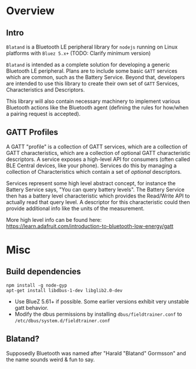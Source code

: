 # Overview

## Intro

`Blatand` is a Bluetooth LE peripheral library for `nodejs` running on Linux platforms with `Bluez 5.x+` (TODO: Clarify minimum version)

`Blatand` is intended as a complete solution for developing a generic Bluetooth LE peripheral. Plans are to include some basic `GATT` services which are common, such as the Battery Service. Beyond that, developers are intended to use this library to create their own set of `GATT` Services, Characteristics and Descriptors.

This library will also contain necessary machinery to implement various Bluetooth actions like the Bluetooth agent (defining the rules for how/when a pairing request is accepted).

## GATT Profiles

A GATT "profile" is a collection of GATT services, which are a collection of GATT characteristics, which are a collection of optional GATT characteristic descriptors. A service exposes a high-level API for consumers (often called BLE Central devices, like your phone). Services do this by managing a collection of Characteristics which contain a set of _optional_ descriptors.

Services represent some high level abstract concept, for instance the Battery Service says, "You can query battery levels". The Battery Service then has a battery level characteristic which provides the Read/Write API to actually read that query level. A descriptor for this characteristic could then provide additional info like the units of the measurement.

More high level info can be found here: https://learn.adafruit.com/introduction-to-bluetooth-low-energy/gatt

# Misc

## Build dependencies

```
npm install -g node-gyp
apt-get install libdbus-1-dev libglib2.0-dev
```

-   Use BlueZ 5.61+ if possible. Some earlier versions exhibit very unstable gatt behavior.
-   Modify the dbus permissions by installing `dbus/fieldtrainer.conf` to `/etc/dbus/system.d/fieldtrainer.conf`

## Blatand?

Supposedly Bluetooth was named after "Harald "Blatand" Gormsson" and the name sounds weird & fun to say.
